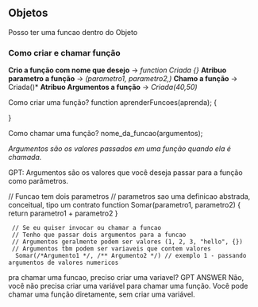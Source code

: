 ## Objetos
Posso ter uma funcao dentro do Objeto


### Como criar e chamar função
**Crio a função com nome que desejo** -> *function Criada {}*
**Atribuo parametro a função** -> *(parametro1, parametro2,)*
**Chamo a função** -> Criada()*
**Atribuo Argumentos a função** -> *Criada(40,50)*

Como criar uma função?
function aprenderFuncoes(aprenda); {

}

Como chamar uma função?
nome_da_funcao(argumentos);



*Argumentos são os valores passados em uma função quando ela é chamada.*

GPT: Argumentos são os valores que você deseja passar para a função como parâmetros.


// Funcao tem dois parametros // parametros sao uma definicao abstrada, conceitual, tipo um contrato 
function Somar(parametro1, parametro2) {
     return parametro1 + parametro2 } 
     
     // Se eu quiser invocar ou chamar a funcao 
     // Tenho que passar dois argumentos para a funcao 
     // Argumentos geralmente podem ser valores (1, 2, 3, "hello", {}) 
     // Argumentos tbm podem ser variaveis que contem valores
      Somar(/*Argumento1 */, /** Argumento2 */) // exemplo 1 - passando argumentos de valores numericos


pra chamar uma funcao, preciso criar uma variavel? GPT ANSWER
Não, você não precisa criar uma variável para chamar uma função. Você pode chamar uma função diretamente, sem criar uma variável.



